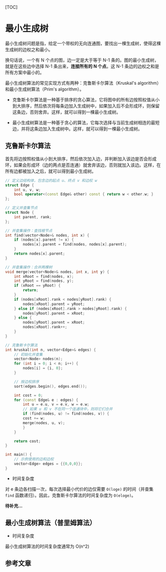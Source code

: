 [TOC]

# 最小生成树

最小生成树问题是指，给定一个带权的无向连通图，要找出一棵生成树，使得这棵生成树的边权之和最小。

换句话说，一个有 N 个点的图，边一定是大于等于 N-1 条的。图的最小生成树，就是在这些边中选择 N-1 条出来，**连接所有的 N 个点**。这 N-1 条边的边权之和是所有方案中最小的。

最小生成树算法的常见实现方式有两种：克鲁斯卡尔算法（Kruskal's algorithm）和最小生成树算法（Prim's algorithm）。

- 克鲁斯卡尔算法是一种基于排序的贪心算法，它将图中的所有边按照权值从小到大排序，然后依次将每条边加入生成树中，如果加入后不会形成环，则保留这条边，否则舍弃。这样，就可以得到一棵最小生成树。

- 最小生成树算法是一种基于贪心的算法，它每次选择与当前生成树相连的最短边，并将这条边加入生成树中。这样，就可以得到一棵最小生成树。

## 克鲁斯卡尔算法

首先将边按照权值从小到大排序，然后依次加入边，并判断加入该边是否会形成环，如果会形成环（边的两点是否连通）就舍弃该边，否则就加入该边。这样，在所有边都被加入之后，就可以得到最小生成树。

```cpp
// 定义边结构体，包含边的起点 u、终点 v 和边权 w
struct Edge {
    int u, v, w;
    bool operator<(const Edge& other) const { return w < other.w; }
};

// 定义并查集节点
struct Node {
    int parent, rank;
};

// 并查集操作：查找根节点
int find(vector<Node>& nodes, int x) {
    if (nodes[x].parent != x) {
        nodes[x].parent = find(nodes, nodes[x].parent);
    }
    return nodes[x].parent;
}

// 并查集操作：合并两棵树
void merge(vector<Node>& nodes, int x, int y) {
    int xRoot = find(nodes, x);
    int yRoot = find(nodes, y);
    if (xRoot == yRoot) {
        return;
    }
    if (nodes[xRoot].rank < nodes[yRoot].rank) {
        nodes[xRoot].parent = yRoot;
    } else if (nodes[xRoot].rank > nodes[yRoot].rank) {
        nodes[yRoot].parent = xRoot;
    } else {
        nodes[yRoot].parent = xRoot;
        nodes[xRoot].rank++;
    }
}

// 克鲁斯卡尔算法
int kruskal(int n, vector<Edge>& edges) {
    // 初始化并查集
    vector<Node> nodes(n);
    for (int i = 0; i < n; i++) {
        nodes[i] = {i, 0};
    }

    // 按边权排序
    sort(edges.begin(), edges.end());

    int cost = 0;
    for (const Edge& e : edges) {
        int u = e.u, v = e.v, w = e.w;
        // 如果 u 和 v 不在同一个连通块中，则将它们合并
        if (find(nodes, u) != find(nodes, v)) {
        cost += w;
        merge(nodes, u, v);
        }
    }

    return cost;
}

int main() {
    // 示例使用的边和边权
    vector<Edge> edges = {{0,0,0}};
}
```

- 时间复杂度

对 e 条边各扫描一次，每次选择最小代价的边仅需要 `O(loge)` 的时间（并查集 `find` 函数递归）。因此，克鲁斯卡尔算法的时间复杂度为 `O(eloge)`。

**待补充...**

## 最小生成树算法（普里姆算法）

- 时间复杂度

最小生成树算法的时间复杂度通常为 O(n^2)

## 参考文章

